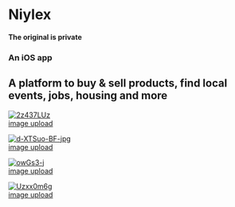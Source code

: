 # Niylex
  
<h4> The original is private </h4>
<h3> An iOS app </h3>

<h2> A platform to buy & sell products, find local events, jobs, housing and more </h2>



<a href="https://ibb.co/CBcLKKP"><img src="https://i.ibb.co/rkj922d/2z437LUz.jpg" alt="2z437LUz" border="0"></a><br /><a target='_blank' href='https://imgbb.com/upload'>image upload</a><br />



<a href="https://ibb.co/nCHdvbz"><img src="https://i.ibb.co/Ryxrm9z/d-XTSuo-BF-jpg.jpg" alt="d-XTSuo-BF-jpg" border="0"></a><br /><a target='_blank' href='https://imgbb.com/upload'>image upload</a><br />


<a href="https://ibb.co/TtxkSkr"><img src="https://i.ibb.co/7KdX5Xb/owGs3-j.jpg" alt="owGs3-j" border="0"></a><br /><a target='_blank' href='https://imgbb.com/upload'>image upload</a><br />



<a href="https://ibb.co/4WWGSgQ"><img src="https://i.ibb.co/9nnL43M/Uzxx0m6g.jpg" alt="Uzxx0m6g" border="0"></a><br /><a target='_blank' href='https://imgbb.com/upload'>image upload</a><br />

